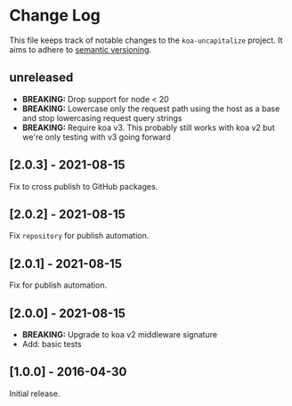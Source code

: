 # Change Log

This file keeps track of notable changes to the `koa-uncapitalize` project.
It aims to adhere to [semantic versioning](http://semver.org).

## unreleased

- **BREAKING:** Drop support for node < 20
- **BREAKING:** Lowercase only the request path using the host as a base and
  stop lowercasing request query strings
- **BREAKING:** Require koa v3. This probably still works with koa v2 but we're
  only testing with v3 going forward

## [2.0.3] - 2021-08-15

Fix to cross publish to GitHub packages.

## [2.0.2] - 2021-08-15

Fix `repository` for publish automation.

## [2.0.1] - 2021-08-15

Fix for publish automation.

## [2.0.0] - 2021-08-15

- **BREAKING:** Upgrade to koa v2 middleware signature
- Add: basic tests

## [1.0.0] - 2016-04-30

Initial release.
